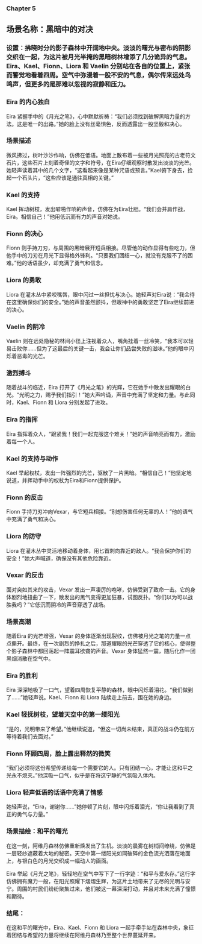 ### Chapter 5

## 场景名称：黑暗中的对决

### 设置：拂晓时分的影子森林中开阔地中央。淡淡的曙光与密布的阴影交织在一起，为这片被月光半掩的黑暗树林增添了几分诡异的气息。Eira、Kael、Fionn、Liora 和 Vaelin 分别站在各自的位置上，紧张而警觉地看着四周。空气中弥漫着一股不安的气息，偶尔传来远处鸟鸣声，但更多的是那难以忽视的寂静和压力。

### Eira 的内心独白
Eira 紧握手中的《月光之笔》，心中默默祈祷：“我们必须找到破解黑暗力量的方法。这是唯一的出路。”她的脸上没有丝毫惧色，反而透露出一股坚毅和决心。

### 场景描述
微风拂过，树叶沙沙作响，仿佛在低语。地面上散布着一些被月光照亮的古老符文石片，这些石片上刻着奇怪的文字和符号，在Eira仔细观察时散发出淡淡的光芒。她轻声读着其中的几个文字，“这看起来像是某种咒语或预言。”Kael俯下身去，捡起一个石头片，“这些应该是通往真相的关键。”

### Kael 的支持
Kael 挥动树枝，发出噼啪作响的声音，仿佛在为Eira壮胆。“我们会并肩作战，Eira。相信自己！”他用低沉而有力的声音对她说。

### Fionn 的决心
Fionn 则手持刀刃，与周围的黑暗展开短兵相接。尽管他的动作显得有些吃力，但他手中的刀刃在月光下显得格外锋利。“只要我们团结一心，就没有克服不了的困难。”他的话语虽少，却充满了勇气和信念。

### Liora 的勇敢
Liora 在灌木丛中紧咬嘴唇，眼中闪过一丝担忧与决心。她轻声对Eira说：“我会待在这里确保你们的安全。”她的声音虽然颤抖，但眼神中的勇敢坚定了Eira继续前进的决心。

### Vaelin 的阴冷
Vaelin 则在远处隐秘的林间小径上注视着众人，嘴角挂着一丝冷笑，“我本可以轻易击败你……但为了这最后的关键一击，我会让你们品尝失败的滋味。”他的眼中闪烁着恶毒的光芒。

### 激烈搏斗
随着战斗的临近，Eira 打开了《月光之笔》的光辉，它在她手中散发出耀眼的白光。“光明之力，赐予我们指引！”她大声吟诵，声音中充满了坚定和力量。与此同时，Kael、Fionn 和 Liora 分别发起了进攻。

### Eira 的指挥
Eira 指挥着众人，“跟紧我！我们一起克服这个难关！”她的声音响亮而有力，激励着每一个人。

### Kael 的支持与动作
Kael 举起权杖，发出一阵强烈的光芒，驱散了一片黑暗。“相信自己！”他坚定地说道，并挥动手中的权杖为Eira和Fionn提供保护。

### Fionn 的反击
Fionn 手持刀刃冲向Vexar，与它短兵相接。“别想伤害任何无辜的人！”他的语气中充满了勇气和决心。

### Liora 的防守
Liora 在灌木丛中灵活地移动着身体，用匕首刺向靠近的敌人。“我会保护你们的安全！”她大声喊道，确保没有其他危险靠近。

### Vexar 的反击
面对突如其来的攻击，Vexar 发出一声凄厉的咆哮，仿佛受到了致命一击。它的身体剧烈地扭曲了一下，散发出的黑气变得更加狂暴，试图反扑。“你们以为可以战胜我吗？”它低沉而阴冷的声音穿透了战场。

### 场景高潮
随着Eira 的光芒增强，Vexar 的身体逐渐出现裂纹，仿佛被月光之笔的力量一点点撕开。最终，在一次剧烈的挣扎之后，那道耀眼的光芒穿透了它的核心，使得整个影子森林中都回荡起一阵震耳欲聋的声音。Vexar 身体猛然一震，随后化作一团黑烟消散在空气中。

### Eira 的胜利
Eira 深深地吸了一口气，望着四周恢复平静的森林，眼中闪烁着泪花。“我们做到了……”她轻声说。Kael、Fionn 和 Liora 陆续走上前去，围在她的身边。

### Kael 轻抚树枝，望着天空中的第一缕阳光
“是的，光明带来了希望。”他继续说道，“但这一切尚未结束，真正的战斗仍在前方等待着我们去面对。”

### Fionn 环顾四周，脸上露出释然的微笑
“我们必须将这份希望传递给每一个需要它的人。只有团结一心，才能让这和平之光永不熄灭。”他深吸一口气，似乎是在将这宁静的气氛吸入体内。

### Liora 轻声低语的话语中充满了情感
她轻声说，“Eira，谢谢你……”她停顿了片刻，眼中闪烁着泪光，“你让我看到了真正的勇气与力量。”

### 场景描绘：和平的曙光
在这一刻，阿维丹森林仿佛重新焕发出了生机。淡淡的晨雾在树梢间缭绕，仿佛是一层轻纱遮蔽着大地的秘密。天空中第一缕阳光如同破碎的金色流光洒落在地面上，与银白色的月光交织成一幅动人的画面。

Eira 举起《月光之笔》，轻轻地在空气中写下了一行字迹：“和平与爱永存。”这行字仿佛拥有魔力一般，在阳光照耀下熠熠生辉，为这片土地带来了无尽的光明与安宁。周围的村民们纷纷聚集过来，他们被这一幕深深打动，并且对未来充满了憧憬和期待。

### 结尾：
在这和平的曙光中，Eira、Kael、Fionn 和 Liora 一起手牵手站在森林中央，象征着团结与希望的力量将继续在阿维丹森林乃至整个世界蔓延开来。